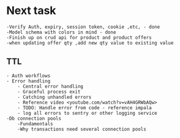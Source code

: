 # Next task

    -Verify Auth, expiry, session token, cookie ,etc, - done
    -Model schema with colors in mind - done
    -Finish up on crud api for product and product offers
    -when updating offer qty ,add new qty value to existing value

## TTL

    - Auth workflows
    - Error handling
        - Central error handling
        - Graceful process exit
        - Catching unhandled errors
        - Reference video <youtube.com/watch?v=vAH4GRWbAQw>
        - TODO: Handle error from code - reference impala
        - log all errors to sentry or other logging service
    -Db connection pools
        -Fundamentals
        -Why transactions need several connection pools
